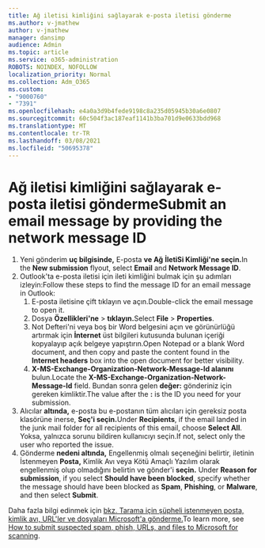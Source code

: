 ```yaml
---
title: Ağ iletisi kimliğini sağlayarak e-posta iletisi gönderme
ms.author: v-jmathew
author: v-jmathew
manager: dansimp
audience: Admin
ms.topic: article
ms.service: o365-administration
ROBOTS: NOINDEX, NOFOLLOW
localization_priority: Normal
ms.collection: Adm_O365
ms.custom:
- "9000760"
- "7391"
ms.openlocfilehash: e4a0a3d9b4fede9198c8a235d05945b30a6e0807
ms.sourcegitcommit: 60c504f3ac187eaf1141b3ba701d9e0633bdd968
ms.translationtype: MT
ms.contentlocale: tr-TR
ms.lasthandoff: 03/08/2021
ms.locfileid: "50695378"
---
```

# <a name="submit-an-email-message-by-providing-the-network-message-id"></a><span data-ttu-id="4d3fa-102">Ağ iletisi kimliğini sağlayarak e-posta iletisi gönderme</span><span class="sxs-lookup"><span data-stu-id="4d3fa-102">Submit an email message by providing the network message ID</span></span>

1. <span data-ttu-id="4d3fa-103">Yeni gönderim **uç bilgisinde,** E-posta **ve Ağ** **İletiSi Kimliği'ne seçin.**</span><span class="sxs-lookup"><span data-stu-id="4d3fa-103">In the **New submission** flyout, select **Email** and **Network Message ID**.</span></span>
2. <span data-ttu-id="4d3fa-104">Outlook'ta e-posta iletisi için ileti kimliğini bulmak için şu adımları izleyin:</span><span class="sxs-lookup"><span data-stu-id="4d3fa-104">Follow these steps to find the message ID for an email message in Outlook:</span></span>
    1. <span data-ttu-id="4d3fa-105">E-posta iletisine çift tıklayın ve açın.</span><span class="sxs-lookup"><span data-stu-id="4d3fa-105">Double-click the email message to open it.</span></span>
    1. <span data-ttu-id="4d3fa-106">Dosya **Özellikleri'ne**  >  **tıklayın.**</span><span class="sxs-lookup"><span data-stu-id="4d3fa-106">Select **File** > **Properties**.</span></span>
    1. <span data-ttu-id="4d3fa-107">Not Defteri'ni veya boş bir Word belgesini açın ve görünürlüğü artırmak için **İnternet** üst bilgileri kutusunda bulunan içeriği kopyalayıp açık belgeye yapıştırın.</span><span class="sxs-lookup"><span data-stu-id="4d3fa-107">Open Notepad or a blank Word document, and then copy and paste the content found in the **Internet headers** box into the open document for better visibility.</span></span>
    1. <span data-ttu-id="4d3fa-108">**X-MS-Exchange-Organization-Network-Message-Id alanını** bulun.</span><span class="sxs-lookup"><span data-stu-id="4d3fa-108">Locate the **X-MS-Exchange-Organization-Network-Message-Id** field.</span></span> <span data-ttu-id="4d3fa-109">Bundan sonra gelen **değer:** gönderiniz için gereken kimliktir.</span><span class="sxs-lookup"><span data-stu-id="4d3fa-109">The value after the **:** is the ID you need for your submission.</span></span>
3. <span data-ttu-id="4d3fa-110">Alıcılar **altında,** e-posta bu e-postanın tüm alıcıları için gereksiz posta klasörüne inerse, **Seç'i seçin.**</span><span class="sxs-lookup"><span data-stu-id="4d3fa-110">Under **Recipients**, if the email landed in the junk mail folder for all recipients of this email, choose **Select All**.</span></span> <span data-ttu-id="4d3fa-111">Yoksa, yalnızca sorunu bildiren kullanıcıyı seçin.</span><span class="sxs-lookup"><span data-stu-id="4d3fa-111">If not, select only the user who reported the issue.</span></span>
4. <span data-ttu-id="4d3fa-112">Gönderme **nedeni altında,** Engellenmiş olmalı seçeneğini belirtir, iletinin İstenmeyen  **Posta,** Kimlik Avı veya Kötü Amaçlı Yazılım olarak engellenmiş olup olmadığını belirtin ve gönder'i **seçin.** </span><span class="sxs-lookup"><span data-stu-id="4d3fa-112">Under **Reason for submission**, if you select **Should have been blocked**, specify whether the message should have been blocked as **Spam**, **Phishing**, or **Malware**, and then select **Submit**.</span></span>

<span data-ttu-id="4d3fa-113">Daha fazla bilgi edinmek için [bkz. Tarama için şüpheli istenmeyen posta, kimlik avı, URL'ler ve dosyaları Microsoft'a gönderme.](https://go.microsoft.com/fwlink/?linkid=2101479)</span><span class="sxs-lookup"><span data-stu-id="4d3fa-113">To learn more, see [How to submit suspected spam, phish, URLs, and files to Microsoft for scanning](https://go.microsoft.com/fwlink/?linkid=2101479).</span></span>
